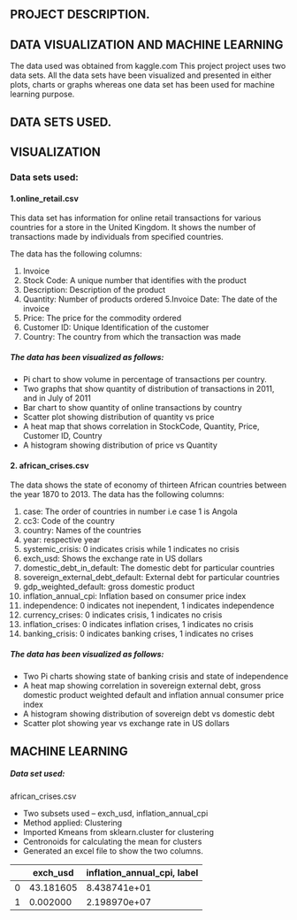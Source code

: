<h2>PROJECT DESCRIPTION.</h2>
<h2>DATA VISUALIZATION AND MACHINE LEARNING</h2>
The data used was obtained from kaggle.com
This project project uses two data sets. All the data sets have been visualized and presented in either plots, charts or graphs whereas one data set has been used for machine learning purpose.

<h2>DATA SETS USED.</h2>

<h2>VISUALIZATION</h2>

<h3>Data sets used:</h3>

<h4>1.online_retail.csv</h4>
This data set has information for online retail transactions for various countries for a store in the United Kingdom. It shows the number of transactions made by individuals from specified countries.

The data has the following columns:

1. Invoice
2. Stock Code: A unique number that identifies with the product
3. Description: Description of the product
4. Quantity: Number of products ordered
5.Invoice Date: The date of the invoice
6. Price: The price for the commodity ordered
7. Customer ID: Unique Identification of the customer
8. Country: The country from which the transaction was made

<h5>The data has been visualized as follows:</h5>

- Pi chart to show volume  in percentage of transactions per country.
- Two graphs that show quantity of distribution of transactions in 2011, and in July of 2011
- Bar chart to show quantity of online transactions by country
- Scatter plot showing distribution of quantity vs price
- A heat map that shows correlation in StockCode, Quantity, Price, Customer ID, Country
- A histogram showing distribution of price vs Quantity

<h4>2. african_crises.csv</h4>

The data shows the state of economy of thirteen African countries between the year 1870 to 2013.
The data has the following columns:

1. case: The order of countries in number i.e  case 1 is Angola
2. cc3: Code of the country
3. country: Names of the countries
4. year: respective year
5. systemic_crisis: 0 indicates crisis while 1 indicates no crisis
6. exch_usd: Shows the exchange rate in US dollars
7. domestic_debt_in_default: The domestic debt for particular countries
8. sovereign_external_debt_default: External debt for particular countries
9. gdp_weighted_default: gross domestic product
10. inflation_annual_cpi: Inflation based on consumer price index
11. independence: 0 indicates not inependent, 1 indicates independence
12. currency_crises: 0 indicates crisis, 1 indicates no crisis
13. inflation_crises: 0 indicates inflation crises, 1 indicates no crisis
14. banking_crisis: 0 indicates banking crises, 1 indicates no crises



<h5>The data has been visualized as follows:</h5>

- Two Pi charts  showing state of banking crisis and state of independence
- A heat map showing correlation in sovereign external debt, gross domestic product weighted default  and inflation annual consumer price index
- A histogram showing distribution of sovereign debt vs domestic debt
- Scatter plot showing year vs exchange rate in US dollars


<h2>MACHINE LEARNING</h2>

<h5> Data set used:</h5>
african_crises.csv

- Two subsets used – exch_usd, inflation_annual_cpi
- Method applied: Clustering
- Imported Kmeans from sklearn.cluster for clustering
- Centronoids for calculating the mean for clusters
- Generated an excel file to show the two columns.

|            |        exch_usd      | inflation_annual_cpi, label |
|------------|---------------|-------------------------------------
|0           | 43.181605     |8.438741e+01                        |
|1           | 0.002000      |2.198970e+07                        |